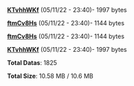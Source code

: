 [**KTvhhWKf**](/data/KTvhhWKf.txt) (05/11/22 - 23:40)- 1997 bytes

[**ftmCv8Hs**](/data/ftmCv8Hs.txt) (05/11/22 - 23:40)- 1144 bytes

[**ftmCv8Hs**](/data/ftmCv8Hs.txt) (05/11/22 - 23:40)- 1144 bytes

[**KTvhhWKf**](/data/KTvhhWKf.txt) (05/11/22 - 23:40)- 1997 bytes

**Total Datas**: 1825

**Total Size**: 10.58 MB / 10.6 MB